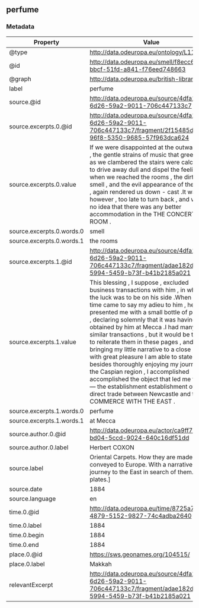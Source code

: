## perfume

### Metadata

| Property | Value |
| -------- | ----- |
| @type | http://data.odeuropa.eu/ontology/L11_Smell |
| @id | http://data.odeuropa.eu/smell/f8ecc699-bbcf-51fd-a841-f76eed748663 |
| @graph | http://data.odeuropa.eu/british-library |
| label | perfume |
| source.@id | http://data.odeuropa.eu/source/4dfa1321-6d26-59a2-9011-706c447133c7 |
| source.excerpts.0.@id | http://data.odeuropa.eu/source/4dfa1321-6d26-59a2-9011-706c447133c7/fragment/2f15485d-96f8-5350-9685-57f963dca624 |
| source.excerpts.0.value | If we were disappointed at the outward look , the gentle strains of music that greeted us as we clambered the stairs were calculated to drive away dull and dispel the feeling .But when we reached the rooms , the dirt , the smell , and the evil appearance of the place , again rendered us down - cast .It was , however , too late to turn back , and we had no idea that there was any better accommodation in the THE CONCERT - ROOM . |
| source.excerpts.0.words.0 | smell |
| source.excerpts.0.words.1 | the rooms |
| source.excerpts.1.@id | http://data.odeuropa.eu/source/4dfa1321-6d26-59a2-9011-706c447133c7/fragment/adae182d-5994-5459-b73f-b41b2185a021 |
| source.excerpts.1.value | This blessing , I suppose , excluded business transactions with him , in which the luck was to be on his side .When the time came to say my adieu to him , he presented me with a small bottle of perfume , declaring solemnly that it was having been obtained by him at Mecca .I had many other similar transactions , but it would be tedious to reiterate them in these pages , and in bringing my little narrative to a close , it is with great pleasure I am able to state that , besides thoroughly enjoying my journey to the Caspian region , I accomplished accomplished the object that led me thither — the establishment establishment of a direct trade between Newcastle and the 74 COMMERCE WITH THE EAST . |
| source.excerpts.1.words.0 | perfume |
| source.excerpts.1.words.1 | at Mecca |
| source.author.0.@id | http://data.odeuropa.eu/actor/ca9ff786-bd04-5ccd-9024-640c16df51dd |
| source.author.0.label | Herbert COXON |
| source.label | Oriental Carpets. How they are made and conveyed to Europe. With a narrative of a journey to the East in search of them. [With plates.] |
| source.date | 1884 |
| source.language | en |
| time.0.@id | http://data.odeuropa.eu/time/8725a7bb-4879-5152-9827-74c4adba2640 |
| time.0.label | 1884 |
| time.0.begin | 1884 |
| time.0.end | 1884 |
| place.0.@id | https://sws.geonames.org/104515/ |
| place.0.label | Makkah |
| relevantExcerpt | http://data.odeuropa.eu/source/4dfa1321-6d26-59a2-9011-706c447133c7/fragment/adae182d-5994-5459-b73f-b41b2185a021 |
